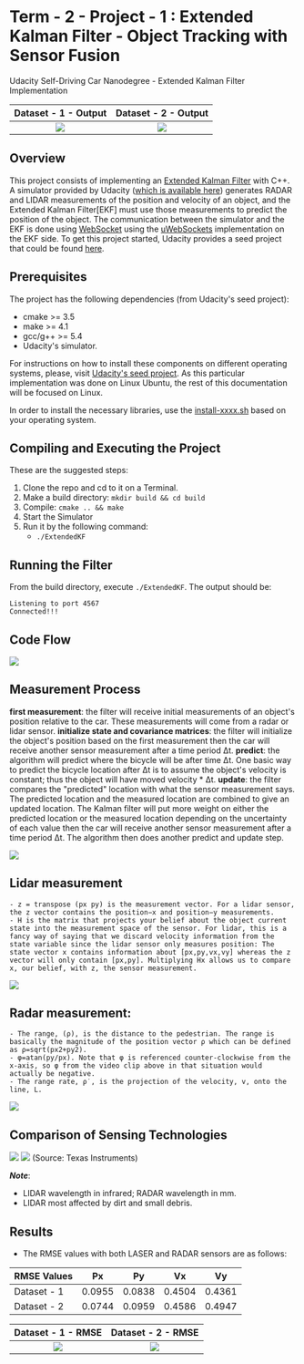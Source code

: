 # Term - 2 - Project - 1 : Extended Kalman Filter - Object Tracking with Sensor Fusion
Udacity Self-Driving Car Nanodegree - Extended Kalman Filter Implementation

Dataset - 1 - Output             |  Dataset - 2 - Output
:-------------------------:|:-------------------------:
[![](Output/Dataset_1_GIF.gif?raw=true)](https://youtu.be/a17XRtIoIKI)  |  [![](Output/Dataset_2_GIF.gif?raw=true)](https://youtu.be/d516KaL_DKM)

## Overview
This project consists of implementing an [Extended Kalman Filter](https://en.wikipedia.org/wiki/Extended_Kalman_filter) with C++. A simulator provided by Udacity ([which is available here](https://github.com/udacity/self-driving-car-sim/releases)) generates RADAR and LIDAR measurements of the position and velocity of an object, and the Extended Kalman Filter[EKF] must use those measurements to predict the position of the object. The communication between the simulator and the EKF is done using [WebSocket](https://en.wikipedia.org/wiki/WebSocket) using the [uWebSockets](https://github.com/uNetworking/uWebSockets) implementation on the EKF side.
To get this project started, Udacity provides a seed project that could be found [here](https://github.com/udacity/CarND-Extended-Kalman-Filter-Project).

## Prerequisites

The project has the following dependencies (from Udacity's seed project):

- cmake >= 3.5
- make >= 4.1
- gcc/g++ >= 5.4
- Udacity's simulator.

For instructions on how to install these components on different operating systems, please, visit [Udacity's seed project](https://github.com/udacity/CarND-Extended-Kalman-Filter-Project). As this particular implementation was done on Linux Ubuntu, the rest of this documentation will be focused on Linux.

In order to install the necessary libraries, use the [install-xxxx.sh](./install-xxxx.sh) based on your operating system.

## Compiling and Executing the Project

These are the suggested steps:

1. Clone the repo and cd to it on a Terminal.
2. Make a build directory: `mkdir build && cd build`
3. Compile: `cmake .. && make`
4. Start the Simulator
5. Run it by the following command: 
   * `./ExtendedKF`
  
## Running the Filter

From the build directory, execute `./ExtendedKF`. The output should be:

```
Listening to port 4567
Connected!!!
```
## Code Flow
![](Images/CodeFlow.png) 

## Measurement Process
   **first measurement**: the filter will receive initial measurements of an object's position relative to the car. These measurements will come from a radar or lidar sensor.
   **initialize state and covariance matrices**: the filter will initialize the object's position based on the first measurement then the car will receive another sensor measurement after a time period Δt.
   **predict**: the algorithm will predict where the bicycle will be after time Δt. One basic way to predict the bicycle location after Δt is to assume the object's velocity is constant; thus the object will have moved velocity * Δt. 
   **update**: the filter compares the "predicted" location with what the sensor measurement says. The predicted location and the measured location are combined to give an updated location. The Kalman filter will put more weight on either the predicted location or the measured location depending on the uncertainty of each value then the car will receive another sensor measurement after a time period Δt. The algorithm then does another predict and update step.

![](Images/Flow_for_EKF.jpg) 

## Lidar measurement
	- z = transpose (px py) is the measurement vector. For a lidar sensor, the z vector contains the position−x and position−y measurements.
	- H is the matrix that projects your belief about the object current state into the measurement space of the sensor. For lidar, this is a fancy way of saying that we discard velocity information from the state variable since the lidar sensor only measures position: The state vector x contains information about [p​x​​,p​y​​,v​x​​,v​y​​] whereas the z vector will only contain [px,py]. Multiplying Hx allows us to compare x, our belief, with z, the sensor measurement.

![](Images/Lidar.jpg) 

## Radar measurement:
	- The range, (ρ), is the distance to the pedestrian. The range is basically the magnitude of the position vector ρ which can be defined as ρ=sqrt(p​x​2​​+p​y​2​​).
	- φ=atan(p​y​​/p​x​​). Note that φ is referenced counter-clockwise from the x-axis, so φ from the video clip above in that situation would actually be negative.
	- The range rate, ​ρ​˙​​, is the projection of the velocity, v, onto the line, L.
![](Images/Radar.jpg) 

## Comparison of Sensing Technologies

![](Images/Sensor_Fusion.png) 
![](Images/Autonomous_Car_Sensors.png) 
(Source: Texas Instruments)

**_Note_**:

* LIDAR wavelength in infrared; RADAR wavelength in mm. 
* LIDAR most affected by dirt and small debris.

## Results

- The RMSE values with both LASER and RADAR sensors are as follows:

|RMSE Values  |Px    |Py    |Vx    |Vy    |
|------|------|------|------|------|
|Dataset - 1  |0.0955|0.0838|0.4504|0.4361|
|Dataset - 2  |0.0744|0.0959|0.4586|0.4947|

Dataset - 1 - RMSE            |  Dataset - 2 - RMSE
:-------------------------:|:-------------------------:
![](Output/Dataset_1_Output.png)  |  ![](Output/Dataset_1_Output.png)
